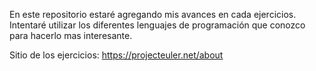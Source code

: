 En este repositorio estaré agregando mis avances en cada ejercicios.
Intentaré utilizar los diferentes lenguajes de programación que conozco para hacerlo mas interesante.

Sitio de los ejercicios:
https://projecteuler.net/about
